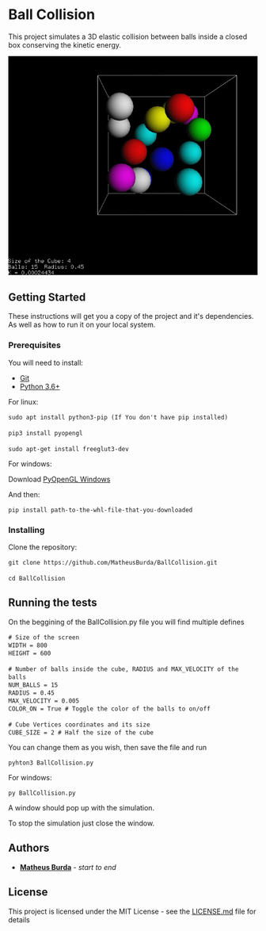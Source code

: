# Ball Collision

This project simulates a 3D elastic collision between balls inside a closed box conserving the kinetic energy.

![BallCollision](/Extras/BallCollisionSample.png)

## Getting Started

These instructions will get you a copy of the project and it's dependencies. As well as how to run it on your local system.

### Prerequisites

You will need to install:

* [Git](https://git-scm.com/downloads)
* [Python 3.6+](https://www.python.org/downloads/)

For linux:
```
sudo apt install python3-pip (If You don't have pip installed)

pip3 install pyopengl

sudo apt-get install freeglut3-dev
```

For windows:

Download [PyOpenGL Windows](https://www.lfd.uci.edu/~gohlke/pythonlibs/#pyopengl)

And then:
```
pip install path-to-the-whl-file-that-you-downloaded
```

### Installing

Clone the repository:

```
git clone https://github.com/MatheusBurda/BallCollision.git

cd BallCollision
```

## Running the tests

On the beggining of the BallCollision.py file you will find multiple defines
```
# Size of the screen 
WIDTH = 800
HEIGHT = 600

# Number of balls inside the cube, RADIUS and MAX_VELOCITY of the balls
NUM_BALLS = 15
RADIUS = 0.45
MAX_VELOCITY = 0.005
COLOR_ON = True # Toggle the color of the balls to on/off

# Cube Vertices coordinates and its size
CUBE_SIZE = 2 # Half the size of the cube
```
You can change them as you wish, then save the file and run
```
pyhton3 BallCollision.py
```
For windows:
```
py BallCollision.py
```

A window should pop up with the simulation.

To stop the simulation just close the window.

## Authors

* **[Matheus Burda](https://github.com/MatheusBurda)** - *start to end* 

## License

This project is licensed under the MIT License - see the [LICENSE.md](LICENSE.md) file for details